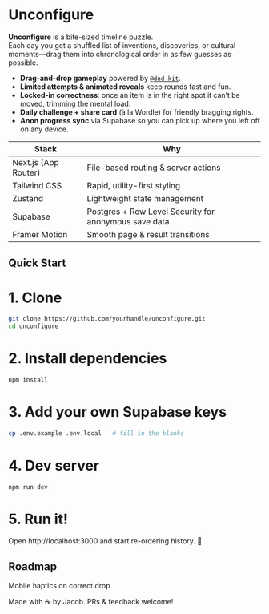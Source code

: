 # Unconfigure

**Unconfigure** is a bite-sized timeline puzzle.  
Each day you get a shuffled list of inventions, discoveries, or cultural moments—drag them into chronological order in as few guesses as possible.

- **Drag-and-drop gameplay** powered by [`@dnd-kit`](https://github.com/clauderic/dnd-kit).
- **Limited attempts & animated reveals** keep rounds fast and fun.
- **Locked-in correctness**: once an item is in the right spot it can’t be moved, trimming the mental load.
- **Daily challenge + share card** (à la Wordle) for friendly bragging rights.
- **Anon progress sync** via Supabase so you can pick up where you left off on any device.

| Stack | Why |
|-------|-----|
| Next.js (App Router) | File-based routing & server actions |
| Tailwind CSS | Rapid, utility-first styling |
| Zustand | Lightweight state management |
| Supabase | Postgres + Row Level Security for anonymous save data |
| Framer Motion | Smooth page & result transitions |

## Quick Start

# 1. Clone
```bash
git clone https://github.com/yourhandle/unconfigure.git
cd unconfigure
```

# 2. Install dependencies
```bash
npm install
```

# 3. Add your own Supabase keys
```bash
cp .env.example .env.local   # fill in the blanks
```

# 4. Dev server
```bash
npm run dev
```

# 5. Run it!
Open http://localhost:3000 and start re-ordering history. 🚀

## Roadmap
Mobile haptics on correct drop

Made with ☕ by Jacob. PRs & feedback welcome!
